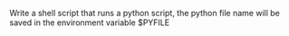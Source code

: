 Write a shell script that runs a python script, the python file name will be
saved in the environment variable $PYFILE

